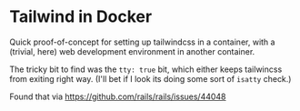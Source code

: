 # Tailwind in Docker

Quick proof-of-concept for setting up tailwindcss in a container,
with a (trivial, here) web development environment in another
container.

The tricky bit to find was the `tty: true` bit, which
either keeps tailwincss from exiting right way. (I'll bet
if I look its doing some sort of `isatty` check.)

Found that via https://github.com/rails/rails/issues/44048
